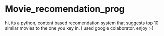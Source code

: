 # Movie_recomendation_prog
hi,
its a python, content based recomendation system that suggests top 10 similar movies to the one you key in.
I used google colaborator.
enjoy :-)
